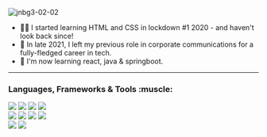 ![jnbg3-02-02](https://user-images.githubusercontent.com/82321832/147697518-0cd237b3-c6d7-4649-a203-f09c67237fb4.png)

 * :woman_technologist: I started learning HTML and CSS in lockdown #1 2020 - and haven't look back since!
 * :rocket: In late 2021, I left my previous role in corporate communications for a fully-fledged career in tech.
 * 🌱 I'm now learning react, java & springboot.

---
<h3> Languages, Frameworks & Tools :muscle: </h3> 
<p>
 <div>
 <img src="https://img.shields.io/badge/HTML5-E34F26?style=for-the-badge&logo=html5&logoColor=white" />
 <img src="https://img.shields.io/badge/CSS3-1572B6?style=for-the-badge&logo=css3&logoColor=white" />
 <img src="https://img.shields.io/badge/JavaScript-323330?style=for-the-badge&logo=javascript&logoColor=F7DF1E" />
 <img src = "https://img.shields.io/badge/Java-ED8B00?style=for-the-badge&logo=java&logoColor=white" /> 
 </div>
 <div>
 <img src="https://img.shields.io/badge/React-20232A?style=for-the-badge&logo=react&logoColor=61DAFB" />
 <img src = "https://img.shields.io/badge/Node.js-339933?style=for-the-badge&logo=nodedotjs&logoColor=white" />
 <img src = "https://img.shields.io/badge/Spring_Boot-F2F4F9?style=for-the-badge&logo=spring-boot" />
 <img src = "https://img.shields.io/badge/Jest-C21325?style=for-the-badge&logo=jest&logoColor=white" /> 
 </div>
 <div>
 <img src="https://img.shields.io/badge/Adobe%20Creative%20Cloud-DA1F26?style=for-the-badge&logo=Adobe%20Creative%20Cloud&logoColor=white" />
 <img src = "https://img.shields.io/badge/Wordpress-21759B?style=for-the-badge&logo=wordpress&logoColor=white" />
 </div>
 
</p>

